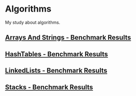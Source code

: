 # Algorithms

My study about algorithms.

## [Arrays And Strings - Benchmark Results](BenchMarkResults_For_ArraysAndStrings.md)

## [HashTables - Benchmark Results](BenchMarkResults_For_HashTables.md)

## [LinkedLists - Benchmark Results](BenchMarkResults_For_LinkedLists.md)

## [Stacks - Benchmark Results](BenchMarkResults_For_Stacks.md)
